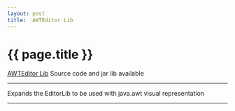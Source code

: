 ```yaml
---
layout: post
title:  AWTEditor Lib
---
```


{{ page.title }}
================

[AWTEditor Lib][] Source code and jar lib available

---

Expands the EditorLib to be used with java.awt visual representation

---

[AWTEditor Lib]: https://github.com/misterdustinface/AWTEditor
